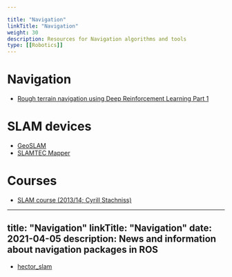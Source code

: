 ```yaml
---

title: "Navigation"  
linkTitle: "Navigation"  
weight: 30  
description: Resources for Navigation algorithms and tools
type: [[Robotics]]
---
```


# Navigation

* [Rough terrain navigation using Deep Reinforcement Learning Part 1](https://discuss.ardupilot.org/t/project-rough-terrain-navigation-using-deep-reinforcement-learning-part-1/77016)
# SLAM devices
*  [GeoSLAM](https://geoslam.com/)
*  [SLAMTEC Mapper](https://www.slamtec.com/en/Lidar/Mapper)
# Courses
* [SLAM course (2013/14; Cyrill Stachniss)](https://www.youtube.com/watch?v=U6vr3iNrwRA&list=PLgnQpQtFTOGQrZ4O5QzbIHgl3b1JHimN_)
---
title: "Navigation"
linkTitle: "Navigation"
date: 2021-04-05
description: News and information about navigation packages in ROS
---

* [hector_slam](https://wiki.ros.org/hector_slam)
